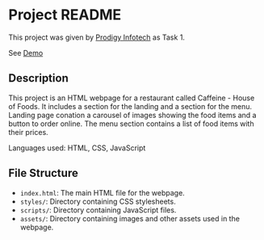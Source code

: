 # Project README

This project was given by [Prodigy Infotech](https://prodigyinfotech.dev/) as Task 1.

See [Demo](https://melodic-chimera-5650b8.netlify.app/)

## Description

This project is an HTML webpage for a restaurant called Caffeine - House of Foods. It includes a section for the landing and a section for the menu.
Landing page conation a carousel of images showing the food items and a button to order online. The menu section contains a list of food items with their prices.

Languages used: HTML, CSS, JavaScript

## File Structure

- `index.html`: The main HTML file for the webpage.
- `styles/`: Directory containing CSS stylesheets.
- `scripts/`: Directory containing JavaScript files.
- `assets/`: Directory containing images and other assets used in the webpage.
